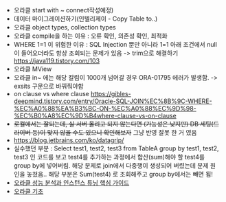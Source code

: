 - 오라클 start with ~ connect작성예정)
- 데이터 마이그레이션하기(인텔리제이 - Copy Table to..)
- 오라클 object types, collection types
- 오라클 compile을 하는 이유 : 오류 확인, 의존성 확인, 최적화
- WHERE 1=1 이 위험한 이유 : SQL Injection 뿐만 아니라 1=1 아래 조건에서 null이 들어오더라도 항상 조회되는 문제가 있음 -> trim으로 해결하기 https://java119.tistory.com/103
- 오라클 MView
- 오라클 in~ 에는 해당 칼럼이 1000개 넘어갈 경우 ORA-01795 에러가 발생함. -> exsits 구문으로 바꿔줘야함
- on clause vs where clause
https://gibles-deepmind.tistory.com/entry/Oracle-SQL-JOIN%EC%8B%9C-WHERE-%EC%A0%88%EA%B3%BC-ON-%EC%A0%88%EC%9D%98-%EC%B0%A8%EC%9D%B4where-clause-vs-on-clause
- <s>로컬에서는 잘되는데, 실 서버 올리고 되지 않는다면 (가능성은 낮지만) DB 세팅(드라이버 등)이 맞지 않을 수도 있으니 확인해보자</s> 그냥 반영 잘못 한 거 였음
- https://blog.jetbrains.com/ko/datagrip/
- 실수했던 부분 : Select test1, test2, test3 from TableA group by test1, test2, test3 인 코드를 보고 test4를 추가하는 과정에서 합산(sum)해야 할 test4를 group by에 넣어버림. 해당 문제로 join에서 다중행이 생성되어 버렸는데 문제 원인을 놓쳤음.. 해당 부분은 Sum(test4) 로 조회해주고 group by에서는 빼면 됨!
- [오라클 성능 분석과 인스턴스 튜닝 핵심 가이드](https://www.inflearn.com/course/%EC%98%A4%EB%9D%BC%ED%81%B4-%EC%84%B1%EB%8A%A5-%EB%B6%84%EC%84%9D?attributionToken=pgHwpQoMCKTVnbkGELz79rcCEAEaJDY3MmNkNWE4LTAwMDAtMjUzMC1iMTljLTNjMjg2ZDQ3MzYzMiokZGRkMjRkZDItNzAyYy00ZTk0LThmNDgtNWMzMTIyNWI1MTI2MjC3t4wtqOWqLcXL8xfC8J4Vo4CXIo6-nRXUsp0VkPeyMI6RyTCf1rctmu7GMJzWty06DmRlZmF1bHRfc2VhcmNoSAFoAXoCc2k)
- [오라클 기초](https://www.youtube.com/watch?v=dqcOa-fVWWo&list=PLuHgQVnccGMB5q5uJIDhLlcC2V6tyXhY6)
